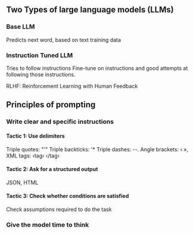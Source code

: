 ## Two Types of large language models (LLMs)
### Base LLM
Predicts next word, based on text training data

### Instruction Tuned LLM
Tries to follow instructions
Fine-tune on instructions and good attempts at following those instructions.

RLHF: Reinforcement Learning with Human Feedback

## Principles of prompting
### Write clear and specific instructions
#### Tactic 1: Use delimiters
Triple quotes: "'"
Triple backticks: '*
Triple dashes: --.
Angle brackets: ‹ »,
XML tags: ‹tag› ‹/tag›
#### Tactic 2: Ask for a structured output
JSON, HTML
#### Tactic 3: Check whether conditions are satisfied
Check assumptions required to do the task

### Give the model time to think